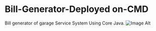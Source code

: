 # Bill-Generator-Deployed on-CMD
Bill generator of garage Service System Using Core Java.
 ![Image Alt]()

